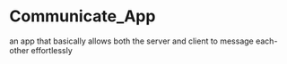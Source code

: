 # Communicate_App
an app that basically allows both the server and client to message each-other effortlessly
